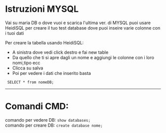 # Istruzioni MYSQL
Vai su maria DB o dove vuoi e scarica l'ultima ver. di MYSQL
puoi usare HeidiSQL per creare il tuo test database dove puoi inseire varie colonne con i  tuoi dati

Per creare la tabella usando HeidiSQL:

<ul>
<li>A sinistra dove vedi click destro e fai new table </li>
<li>Da quello che ti si apre dagli un nome e aggiungi le colonne con i loro nomi,tipo ecc</li>
<li>Clicca su salva</li>
<li>Poi per vedere i dati che inserito basta</li>
</ul>

``` SELECT * from nomeDB;```
<hr>

# Comandi CMD:

comando per vedere DB: ```show databases;``` <br>
comando per creare DB: ```create database nome;``` <br>
